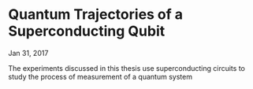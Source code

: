 # Quantum Trajectories of a Superconducting Qubit

Jan 31, 2017

The experiments discussed in this thesis use superconducting circuits to study the process
of measurement of a quantum system
